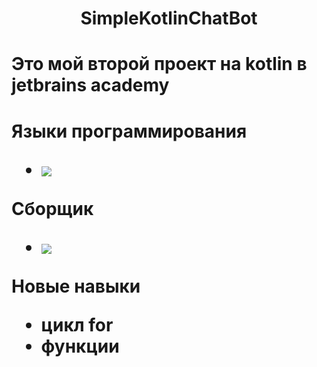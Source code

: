 <h1 align = "center"> SimpleKotlinChatBot </h1>
<h1>
  <p>Это мой второй проект на kotlin в jetbrains academy</p>
<h1>
<p>Языки программирования</p>
<ul>
  <li><img src="https://img.shields.io/badge/kotlin-%237F52FF.svg?style=for-the-badge&logo=kotlin&logoColor=white"></li>
</ul>
<p>Сборщик</p>
<ul>
  <li><img src="https://img.shields.io/badge/Gradle-02303A.svg?style=for-the-badge&logo=Gradle&logoColor=white"></li>
</ul>
<p>Новые навыки</p>
<ul>
  <li> цикл for </li>
  <li> функции</li>
</ul>

